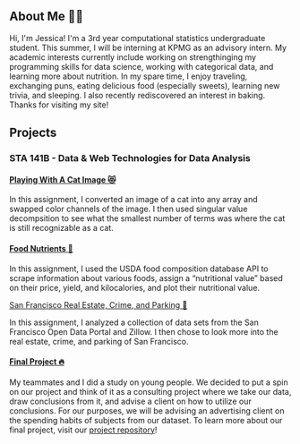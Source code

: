 ## About Me 💁🏻

Hi, I'm Jessica! I'm a 3rd year computational statistics undergraduate student. This summer, I will be interning at KPMG as an advisory intern. My academic interests currently include working on strengthinging my programming skills for data science, working with categorical data, and learning more about nutrition. In my spare time, I enjoy traveling, exchanging puns, eating delicious food (especially sweets), learning new trivia, and sleeping. I also recently rediscovered an interest in baking. 
Thanks for visiting my site!



## Projects

### STA 141B - Data & Web Technologies for Data Analysis


#### [Playing With A Cat Image 😻](STA141B/a2.html)
In this assignment, I converted an image of a cat into any array and swapped color channels of the image. I then used singular value decompsition to see what the smallest number of terms was where the cat is still recognizable as a cat. 
 
#### [Food Nutrients 🍎](STA141B/a4.html)
In this assignment, I used the USDA food composition database API to scrape information about various foods, assign a “nutritional value” based on their price, yield, and kilocalories, and plot their nutritional value.

[San Francisco Real Estate, Crime, and Parking 🌁](STA141B/a6.html)

In this assignment, I analyzed a collection of data sets from the San Francisco Open Data Portal and Zillow. I then chose to look more into the real estate, crime, and parking of San Francisco.

#### [Final Project 🔥](STA141B/final.html)

My teammates and I did a study on young people. We decided to put a spin on our project and think of it as a consulting project where we take our data, draw conclusions from it, and advise a client on how to utilize our conclusions. For our purposes, we will be advising an advertising client on the spending habits of subjects from our dataset.
To learn more about our final project, visit our [project repository](https://github.com/ehkhong/sta-141b-proj)!

